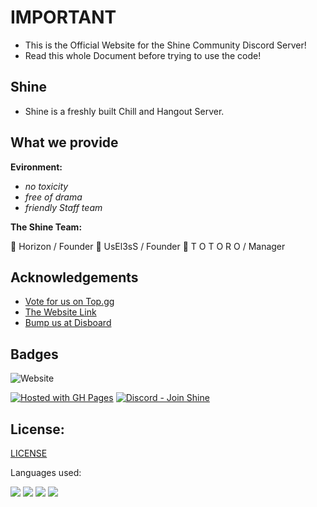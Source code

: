 # IMPORTANT

- This is the Official Website for the Shine Community Discord Server!
- Read this whole Document before trying to use the code!

## Shine

- Shine is a freshly built Chill and Hangout Server.


## What we provide

__Evironment:__
- _no toxicity_
- _free of drama_
- _friendly Staff team_

__The Shine Team:__

💠 Horizon / Founder
💠 UsEl3sS / Founder
💠 T O T O R O / Manager

## Acknowledgements

 - [Vote for us on Top.gg](https://top.gg/servers/1068262042802323496)
 - [The Website Link](https://Horizon1010.github.io/Shine.github.io)
 - [Bump us at Disboard](https://disboard.org/de/server/1068262042802323496)
## Badges
![Website](https://img.shields.io/website?down_color=red&down_message=offline&label=Shine%20Website&logo=googlechrome&logoColor=white&style=flat-square&up_color=green&up_message=online&url=https%3A%2F%2Fhorizon1010.github.io%2Fshine.github.io%2F)

[![Hosted with GH Pages](https://img.shields.io/badge/Hosted_with-GitHub_Pages-blue?logo=github&logoColor=white)](https://pages.github.com/ "Go to GitHub Pages homepage")
[![Discord - Join Shine](https://img.shields.io/badge/Discord-Join_Shine-important?logo=discord&logoColor=white)](https://dsc.gg/shinehangout)

## License:

[LICENSE](https://github.com/Horizon1010/shine.github.io/blob/main/LICENSE)

Languages used:

<img src="https://camo.githubusercontent.com/49fbb99f92674cc6825349b154b65aaf4064aec465d61e8e1f9fb99da3d922a1/68747470733a2f2f696d672e736869656c64732e696f2f62616467652f68746d6c352d2532334533344632362e7376673f7374796c653d666f722d7468652d6261646765266c6f676f3d68746d6c35266c6f676f436f6c6f723d7768697465">
<img src="https://camo.githubusercontent.com/aeddc848275a1ffce386dc81c04541654ca07b2c43bbb8ad251085c962672aea/68747470733a2f2f696d672e736869656c64732e696f2f62616467652f6a6176617363726970742d2532333332333333302e7376673f7374796c653d666f722d7468652d6261646765266c6f676f3d6a617661736372697074266c6f676f436f6c6f723d253233463744463145">
<img src="https://img.shields.io/badge/CSS3-1572B6?style=for-the-badge&logo=css3&logoColor=white">
<img src="https://img.shields.io/badge/Sass-CC6699.svg?style=for-the-badge&logo=Sass&logoColor=white">